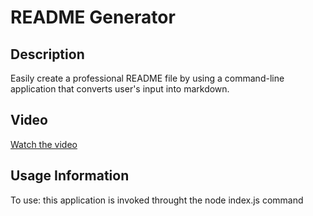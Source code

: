# README Generator

## Description

Easily create a professional README file by using a command-line application that converts user's input into markdown.

## Video

[Watch the video](https://drive.google.com/file/d/1-FSN6nnlQmTkazYLKVDXqAY2vuxSSrYO/view)

## Usage Information

To use: this application is invoked throught the node index.js command
